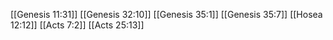 [[Genesis 11:31]]
[[Genesis 32:10]]
[[Genesis 35:1]]
[[Genesis 35:7]]
[[Hosea 12:12]]
[[Acts 7:2]]
[[Acts 25:13]]
